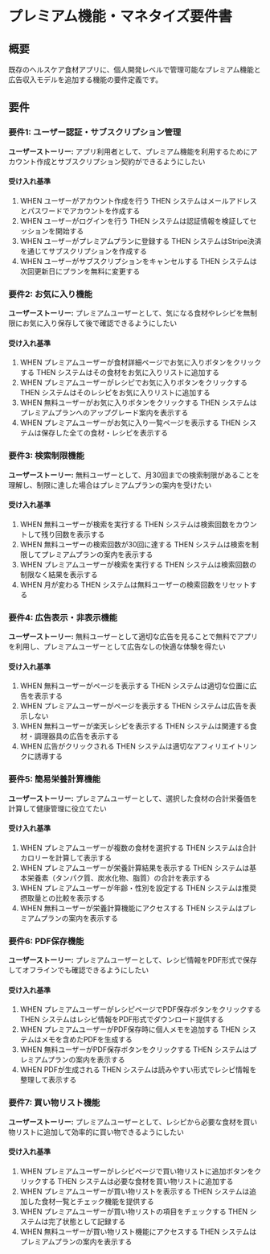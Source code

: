 # プレミアム機能・マネタイズ要件書

## 概要

既存のヘルスケア食材アプリに、個人開発レベルで管理可能なプレミアム機能と広告収入モデルを追加する機能の要件定義です。

## 要件

### 要件1: ユーザー認証・サブスクリプション管理

**ユーザーストーリー:** アプリ利用者として、プレミアム機能を利用するためにアカウント作成とサブスクリプション契約ができるようにしたい

#### 受け入れ基準
1. WHEN ユーザーがアカウント作成を行う THEN システムはメールアドレスとパスワードでアカウントを作成する
2. WHEN ユーザーがログインを行う THEN システムは認証情報を検証してセッションを開始する
3. WHEN ユーザーがプレミアムプランに登録する THEN システムはStripe決済を通じてサブスクリプションを作成する
4. WHEN ユーザーがサブスクリプションをキャンセルする THEN システムは次回更新日にプランを無料に変更する

### 要件2: お気に入り機能

**ユーザーストーリー:** プレミアムユーザーとして、気になる食材やレシピを無制限にお気に入り保存して後で確認できるようにしたい

#### 受け入れ基準
1. WHEN プレミアムユーザーが食材詳細ページでお気に入りボタンをクリックする THEN システムはその食材をお気に入りリストに追加する
2. WHEN プレミアムユーザーがレシピでお気に入りボタンをクリックする THEN システムはそのレシピをお気に入りリストに追加する
3. WHEN 無料ユーザーがお気に入りボタンをクリックする THEN システムはプレミアムプランへのアップグレード案内を表示する
4. WHEN プレミアムユーザーがお気に入り一覧ページを表示する THEN システムは保存した全ての食材・レシピを表示する

### 要件3: 検索制限機能

**ユーザーストーリー:** 無料ユーザーとして、月30回までの検索制限があることを理解し、制限に達した場合はプレミアムプランの案内を受けたい

#### 受け入れ基準
1. WHEN 無料ユーザーが検索を実行する THEN システムは検索回数をカウントして残り回数を表示する
2. WHEN 無料ユーザーの検索回数が30回に達する THEN システムは検索を制限してプレミアムプランの案内を表示する
3. WHEN プレミアムユーザーが検索を実行する THEN システムは検索回数の制限なく結果を表示する
4. WHEN 月が変わる THEN システムは無料ユーザーの検索回数をリセットする

### 要件4: 広告表示・非表示機能

**ユーザーストーリー:** 無料ユーザーとして適切な広告を見ることで無料でアプリを利用し、プレミアムユーザーとして広告なしの快適な体験を得たい

#### 受け入れ基準
1. WHEN 無料ユーザーがページを表示する THEN システムは適切な位置に広告を表示する
2. WHEN プレミアムユーザーがページを表示する THEN システムは広告を表示しない
3. WHEN 無料ユーザーが楽天レシピを表示する THEN システムは関連する食材・調理器具の広告を表示する
4. WHEN 広告がクリックされる THEN システムは適切なアフィリエイトリンクに誘導する

### 要件5: 簡易栄養計算機能

**ユーザーストーリー:** プレミアムユーザーとして、選択した食材の合計栄養価を計算して健康管理に役立てたい

#### 受け入れ基準
1. WHEN プレミアムユーザーが複数の食材を選択する THEN システムは合計カロリーを計算して表示する
2. WHEN プレミアムユーザーが栄養計算結果を表示する THEN システムは基本栄養素（タンパク質、炭水化物、脂質）の合計を表示する
3. WHEN プレミアムユーザーが年齢・性別を設定する THEN システムは推奨摂取量との比較を表示する
4. WHEN 無料ユーザーが栄養計算機能にアクセスする THEN システムはプレミアムプランの案内を表示する

### 要件6: PDF保存機能

**ユーザーストーリー:** プレミアムユーザーとして、レシピ情報をPDF形式で保存してオフラインでも確認できるようにしたい

#### 受け入れ基準
1. WHEN プレミアムユーザーがレシピページでPDF保存ボタンをクリックする THEN システムはレシピ情報をPDF形式でダウンロード提供する
2. WHEN プレミアムユーザーがPDF保存時に個人メモを追加する THEN システムはメモを含めたPDFを生成する
3. WHEN 無料ユーザーがPDF保存ボタンをクリックする THEN システムはプレミアムプランの案内を表示する
4. WHEN PDFが生成される THEN システムは読みやすい形式でレシピ情報を整理して表示する

### 要件7: 買い物リスト機能

**ユーザーストーリー:** プレミアムユーザーとして、レシピから必要な食材を買い物リストに追加して効率的に買い物できるようにしたい

#### 受け入れ基準
1. WHEN プレミアムユーザーがレシピページで買い物リストに追加ボタンをクリックする THEN システムは必要な食材を買い物リストに追加する
2. WHEN プレミアムユーザーが買い物リストを表示する THEN システムは追加した食材一覧とチェック機能を提供する
3. WHEN プレミアムユーザーが買い物リストの項目をチェックする THEN システムは完了状態として記録する
4. WHEN 無料ユーザーが買い物リスト機能にアクセスする THEN システムはプレミアムプランの案内を表示する